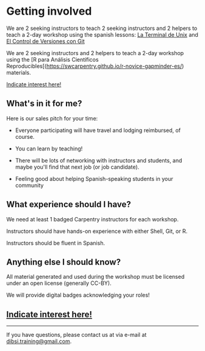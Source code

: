 # Getting involved

We are 2 seeking instructors to teach 2 seeking instructors and 2 helpers to teach a 2-day workshop using the spanish lessons: [La Terminal de Unix](https://swcarpentry.github.io/shell-novice-es/) and [El Control de Versiones con Git](https://swcarpentry.github.io/git-novice-es/)

We are 2 seeking instructors and 2 helpers to teach a 2-day workshop using the [R para Análisis Científicos Reproducibles[(https://swcarpentry.github.io/r-novice-gapminder-es/) materials.

[Indicate interest here!](https://docs.google.com/forms/d/e/1FAIpQLSdrIV5owdGC8G3p1WvKvBb2EKYx948FCLNc5pekQjH83DYibg/viewform)

## What's in it for me?

Here is our sales pitch for your time:

* Everyone participating will have travel and lodging reimbursed, of course.

* You can learn by teaching!

* There will be lots of networking with instructors and students, and
  maybe you'll find that next job (or job candidate).

* Feeling good about helping Spanish-speaking students in your community

## What experience should I have?

We need at least 1 badged Carpentry instructors for each workshop. 

Instructors should have hands-on experience with either Shell, Git, or R.

Instructors should be fluent in Spanish.


## Anything else I should know?

All material generated and used during the workshop must be licensed
under an open license (generally CC-BY).

We will provide digital badges acknowledging your roles!

## [Indicate interest here!](https://goo.gl/forms/3tHz3HDzmZTbvetx2)

----

If you have questions, please contact us at via e-mail at [dibsi.training@gmail.com](mailto:dibsi.training@gmail.com).

